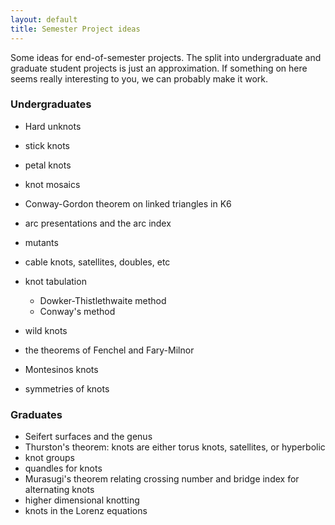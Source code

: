 ```yaml
---
layout: default
title: Semester Project ideas
---
```


Some ideas for end-of-semester projects. The split into undergraduate and graduate student projects is just an approximation. If something on here seems
really interesting to you, we can probably make it work.

### Undergraduates

- Hard unknots
- stick knots
- petal knots
- knot mosaics
- Conway-Gordon theorem on linked triangles in K6
- arc presentations and the arc index
- mutants
- cable knots, satellites, doubles, etc
- knot tabulation

    * Dowker-Thistlethwaite method
    * Conway's method

- wild knots
- the theorems of Fenchel and Fary-Milnor
- Montesinos knots
- symmetries of knots

### Graduates

- Seifert surfaces and the genus
- Thurston's theorem: knots are either torus knots, satellites, or hyperbolic
- knot groups
- quandles for knots
- Murasugi's theorem relating crossing number and bridge index for alternating knots
- higher dimensional knotting
- knots in the Lorenz equations 
